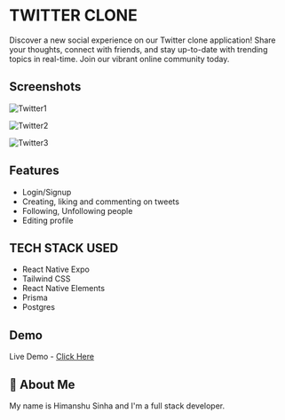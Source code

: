 # TWITTER CLONE

Discover a new social experience on our Twitter clone application! Share your thoughts, connect with friends, and stay up-to-date with trending topics in real-time. Join our vibrant online community today.

## Screenshots

![Twitter1](https://github.com/HimanshuS1nha/TwitterCloneApp/assets/97872929/b12be1ab-f1c3-40a4-b795-06b333e4b846)

![Twitter2](https://github.com/HimanshuS1nha/TwitterCloneApp/assets/97872929/7d285aaf-79b8-4a2b-8f3f-aa4435b2e906)

![Twitter3](https://github.com/HimanshuS1nha/TwitterCloneApp/assets/97872929/21e017c7-76fc-4792-a65d-4105c5034cef)


## Features

- Login/Signup
- Creating, liking and commenting on tweets
- Following, Unfollowing people
- Editing profile

## TECH STACK USED

- React Native Expo
- Tailwind CSS
- React Native Elements
- Prisma
- Postgres

## Demo

Live Demo - [Click Here](https://www.youtube.com/watch?v=UKbIywa3dx0)

## 🚀 About Me

My name is Himanshu Sinha and I'm a full stack developer.
